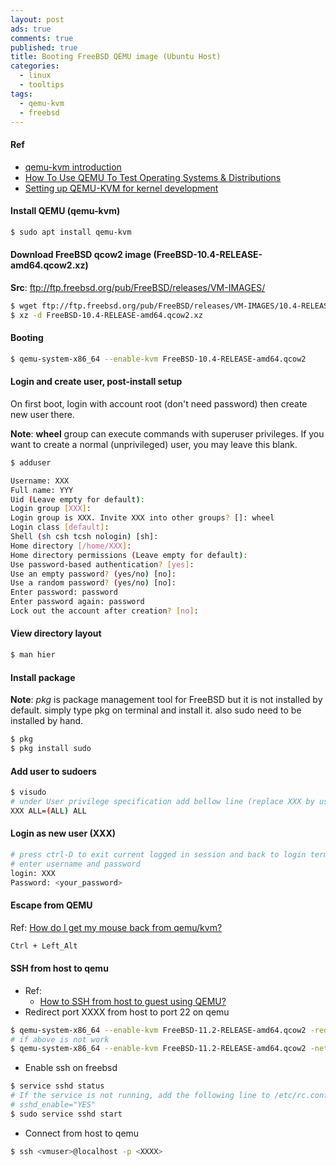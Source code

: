 ```yaml
---
layout: post
ads: true
comments: true
published: true
title: Booting FreeBSD QEMU image (Ubuntu Host)
categories:
  - linux
  - tooltips
tags:
  - qemu-kvm
  - freebsd
---
```

#### Ref
- [qemu-kvm introduction](http://alexander.holbreich.org/qemu-kvm-introduction/)
- [How To Use QEMU To Test Operating Systems & Distributions](https://fosspost.org/tutorials/use-qemu-test-operating-systems-distributions)
- [Setting up QEMU-KVM for kernel development](https://www.collabora.com/news-and-blog/blog/2017/01/16/setting-up-qemu-kvm-for-kernel-development/)

#### Install QEMU (qemu-kvm)
```bash
$ sudo apt install qemu-kvm
```

#### Download FreeBSD qcow2 image (FreeBSD-10.4-RELEASE-amd64.qcow2.xz)

**Src**: ftp://ftp.freebsd.org/pub/FreeBSD/releases/VM-IMAGES/

```bash
$ wget ftp://ftp.freebsd.org/pub/FreeBSD/releases/VM-IMAGES/10.4-RELEASE/amd64/Latest/FreeBSD-10.4-RELEASE-amd64.qcow2.xz
$ xz -d FreeBSD-10.4-RELEASE-amd64.qcow2.xz
```

#### Booting
```bash
$ qemu-system-x86_64 --enable-kvm FreeBSD-10.4-RELEASE-amd64.qcow2
```

#### Login and create user, post-install setup
On first boot, login with account root (don't need password) then create new user there.

**Note**: **wheel** group can execute commands with superuser privileges. If you want to create a normal (unprivileged) user, you may leave this blank.

```bash
$ adduser

Username: XXX
Full name: YYY
Uid (Leave empty for default):
Login group [XXX]:
Login group is XXX. Invite XXX into other groups? []: wheel
Login class [default]:
Shell (sh csh tcsh nologin) [sh]:
Home directory [/home/XXX]:
Home directory permissions (Leave empty for default):
Use password-based authentication? [yes]:
Use an empty password? (yes/no) [no]:
Use a random password? (yes/no) [no]:
Enter password: password
Enter password again: password
Lock out the account after creation? [no]:
```

#### View directory layout
```bash
$ man hier
```

#### Install package

**Note**: _pkg_ is package management tool for FreeBSD but it is not installed by default. simply type pkg on terminal and install it. also sudo need to be installed by hand.

```bash
$ pkg
$ pkg install sudo
```

#### Add user to sudoers

```bash
$ visudo
# under User privilege specification add bellow line (replace XXX by username want to be added)
XXX ALL=(ALL) ALL
```

#### Login as new user (XXX)

```bash
# press ctrl-D to exit current logged in session and back to login terminal
# enter username and password
login: XXX
Password: <your_password>
```

#### Escape from QEMU

Ref: [How do I get my mouse back from qemu/kvm?](https://unix.stackexchange.com/a/107634)

```bash
Ctrl + Left_Alt
```

#### SSH from host to qemu
- Ref:
	- [How to SSH from host to guest using QEMU?](https://unix.stackexchange.com/a/124777)
- Redirect port XXXX from host to port 22 on qemu

```bash
$ qemu-system-x86_64 --enable-kvm FreeBSD-11.2-RELEASE-amd64.qcow2 -redir tcp:XXXX::22
# if above is not work
$ qemu-system-x86_64 --enable-kvm FreeBSD-11.2-RELEASE-amd64.qcow2 -net user,hostfwd=tcp::XXXX-:22 -net nic
```

- Enable ssh on freebsd

```bash
$ service sshd status
# If the service is not running, add the following line to /etc/rc.conf
# sshd_enable="YES"
$ sudo service sshd start
```

- Connect from host to qemu

```bash
$ ssh <vmuser>@localhost -p <XXXX>
```